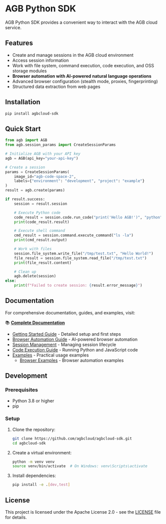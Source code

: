 # AGB Python SDK

AGB Python SDK provides a convenient way to interact with the AGB cloud service.

## Features

- Create and manage sessions in the AGB cloud environment
- Access session information
- Work with file system, command execution, code execution, and OSS storage modules
- **Browser automation with AI-powered natural language operations**
- Advanced browser configuration (stealth mode, proxies, fingerprinting)
- Structured data extraction from web pages

## Installation

```bash
pip install agbcloud-sdk
```

## Quick Start

```python
from agb import AGB
from agb.session_params import CreateSessionParams

# Initialize AGB with your API key
agb = AGB(api_key="your-api-key")

# Create a session
params = CreateSessionParams(
    image_id="agb-code-space-2",
    labels={"environment": "development", "project": "example"}
)
result = agb.create(params)

if result.success:
    session = result.session

    # Execute Python code
    code_result = session.code.run_code("print('Hello AGB!')", "python")
    print(code_result.result)

    # Execute shell command
    cmd_result = session.command.execute_command("ls -la")
    print(cmd_result.output)

    # Work with files
    session.file_system.write_file("/tmp/test.txt", "Hello World!")
    file_result = session.file_system.read_file("/tmp/test.txt")
    print(file_result.content)

    # Clean up
    agb.delete(session)
else:
    print(f"Failed to create session: {result.error_message}")
```

## Documentation

For comprehensive documentation, guides, and examples, visit:

📚 **[Complete Documentation](docs/README.md)**

- [Getting Started Guide](docs/quickstart.md) - Detailed setup and first steps
- [Browser Automation Guide](docs/guides/browser-automation.md) - AI-powered browser automation
- [Session Management](docs/guides/session-management.md) - Managing session lifecycle
- [Code Execution Guide](docs/guides/code-execution.md) - Running Python and JavaScript code
- [Examples](docs/examples/README.md) - Practical usage examples
  - [Browser Examples](docs/examples/browser/README.md) - Browser automation examples

## Development

### Prerequisites

- Python 3.8 or higher
- pip

### Setup

1. Clone the repository:
   ```bash
   git clone https://github.com/agbcloud/agbcloud-sdk.git
   cd agbcloud-sdk
   ```

2. Create a virtual environment:
   ```bash
   python -m venv venv
   source venv/bin/activate  # On Windows: venv\Scripts\activate
   ```

3. Install dependencies:
   ```bash
   pip install -e .[dev,test]
   ```

## License

This project is licensed under the Apache License 2.0 - see the [LICENSE](LICENSE) file for details.